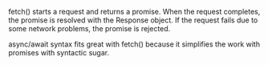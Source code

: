 fetch() starts a request and returns a promise. When the request completes, the promise is resolved with the Response object. If the request fails due to some network problems, the promise is rejected.

async/await syntax fits great with fetch() because it simplifies the work with promises with syntactic sugar.
